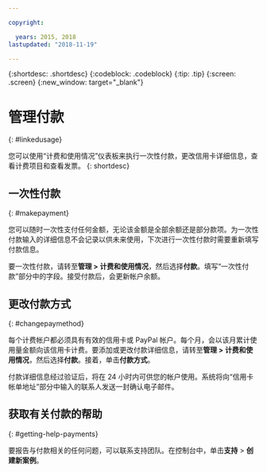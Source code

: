 ```yaml
---

copyright:

  years: 2015, 2018
lastupdated: "2018-11-19"

---
```


{:shortdesc: .shortdesc}
{:codeblock: .codeblock}
{:tip: .tip}
{:screen: .screen}
{:new_window: target="_blank"}


# 管理付款 
{: #linkedusage}

您可以使用“计费和使用情况”仪表板来执行一次性付款，更改信用卡详细信息，查看计费项目和查看发票。
{: shortdesc}


## 一次性付款
{: #makepayment}

您可以随时一次性支付任何金额，无论该金额是全部余额还是部分款项。为一次性付款输入的详细信息不会记录以供未来使用，下次进行一次性付款时需要重新填写付款信息。  

要一次性付款，请转至**管理 > 计费和使用情况**，然后选择**付款**。填写“一次性付款”部分中的字段。接受付款后，会更新帐户余额。


## 更改付款方式
{: #changepaymethod}

每个计费帐户都必须具有有效的信用卡或 PayPal 帐户。每个月，会以该月累计使用量金额向该信用卡计费。要添加或更改付款详细信息，请转至**管理 > 计费和使用情况**，然后选择**付款**。接着，单击**付款方式**。

付款详细信息经过验证后，将在 24 小时内可供您的帐户使用。系统将向“信用卡帐单地址”部分中输入的联系人发送一封确认电子邮件。


## 获取有关付款的帮助
{: #getting-help-payments}

要报告与付款相关的任何问题，可以联系支持团队。在控制台中，单击**支持** > **创建新案例**。
